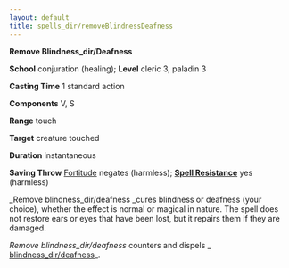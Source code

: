```yaml
---
layout: default
title: spells_dir/removeBlindnessDeafness
---
```

 **Remove Blindness_dir/Deafness**

**School** conjuration (healing); **Level** cleric 3, paladin 3

**Casting Time** 1 standard action

**Components** V, S

**Range** touch

**Target** creature touched

**Duration** instantaneous

**Saving Throw** [Fortitude](../combat#_fortitude) negates (harmless); **[Spell Resistance](../glossary#_spell-resistance)** yes (harmless)

_Remove blindness_dir/deafness _cures blindness or deafness (your choice), whether the effect is normal or magical in nature. The spell does not restore ears or eyes that have been lost, but it repairs them if they are damaged.

_Remove blindness_dir/deafness_ counters and dispels _ [blindness_dir/deafness](blindnessDeafness#_blindness-deafness)_.

